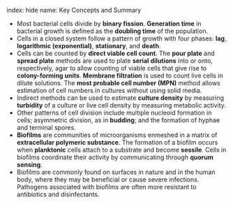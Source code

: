 index: hide
name: Key Concepts and Summary

  * Most bacterial cells divide by  **binary fission**.  **Generation time** in bacterial growth is defined as the  **doubling time** of the population.
  * Cells in a closed system follow a pattern of growth with four phases:  **lag**,  **logarithmic (exponential)**,  **stationary**, and  **death**.
  * Cells can be counted by  **direct viable cell count**. The  **pour plate** and  **spread plate** methods are used to plate  **serial dilutions** into or onto, respectively, agar to allow counting of viable cells that give rise to  **colony-forming units**.  **Membrane filtration** is used to count live cells in dilute solutions. The  **most probable cell number (MPN)** method allows estimation of cell numbers in cultures without using solid media.
  * Indirect methods can be used to estimate  **culture density** by measuring  **turbidity** of a culture or live cell density by measuring metabolic activity.
  * Other patterns of cell division include multiple nucleoid formation in cells; asymmetric division, as in  **budding**; and the formation of hyphae and terminal spores.
  *  **Biofilms** are communities of microorganisms enmeshed in a matrix of  **extracellular polymeric substance**. The formation of a biofilm occurs when  **planktonic** cells attach to a substrate and become  **sessile**. Cells in biofilms coordinate their activity by communicating through  **quorum sensing**.
  * Biofilms are commonly found on surfaces in nature and in the human body, where they may be beneficial or cause severe infections. Pathogens associated with biofilms are often more resistant to antibiotics and disinfectants.
